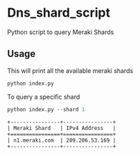 # Dns_shard_script

 Python script to query Meraki Shards

## Usage

This will print all the available meraki shards
```python
python index.py
```



To query a specific shard 

```python
python index.py --shard 1
```

```
+----------------+----------------+
| Meraki Shard   | IPv4 Address   |
+================+================+
| n1.meraki.com  | 209.206.53.169 |
+----------------+----------------+
```

